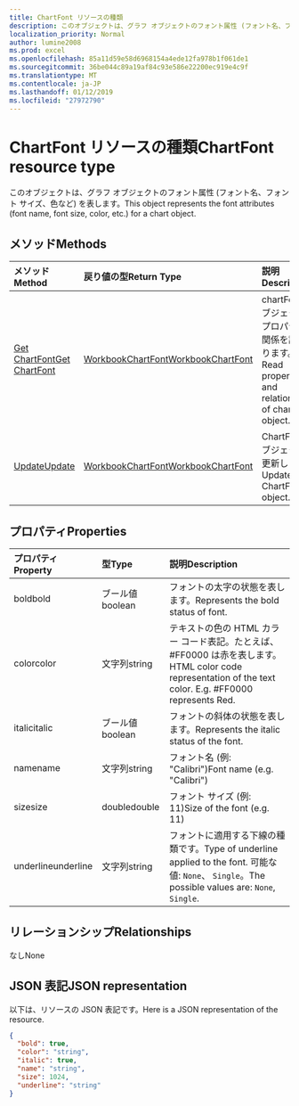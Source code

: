```yaml
---
title: ChartFont リソースの種類
description: このオブジェクトは、グラフ オブジェクトのフォント属性 (フォント名、フォント サイズ、色など) を表します。
localization_priority: Normal
author: lumine2008
ms.prod: excel
ms.openlocfilehash: 85a11d59e58d6968154a4ede12fa978b1f061de1
ms.sourcegitcommit: 36be044c89a19af84c93e586e22200ec919e4c9f
ms.translationtype: MT
ms.contentlocale: ja-JP
ms.lasthandoff: 01/12/2019
ms.locfileid: "27972790"
---
```

# <a name="chartfont-resource-type"></a><span data-ttu-id="a58ff-103">ChartFont リソースの種類</span><span class="sxs-lookup"><span data-stu-id="a58ff-103">ChartFont resource type</span></span>

<span data-ttu-id="a58ff-104">このオブジェクトは、グラフ オブジェクトのフォント属性 (フォント名、フォント サイズ、色など) を表します。</span><span class="sxs-lookup"><span data-stu-id="a58ff-104">This object represents the font attributes (font name, font size, color, etc.) for a chart object.</span></span>


## <a name="methods"></a><span data-ttu-id="a58ff-105">メソッド</span><span class="sxs-lookup"><span data-stu-id="a58ff-105">Methods</span></span>

| <span data-ttu-id="a58ff-106">メソッド</span><span class="sxs-lookup"><span data-stu-id="a58ff-106">Method</span></span>           | <span data-ttu-id="a58ff-107">戻り値の型</span><span class="sxs-lookup"><span data-stu-id="a58ff-107">Return Type</span></span>    |<span data-ttu-id="a58ff-108">説明</span><span class="sxs-lookup"><span data-stu-id="a58ff-108">Description</span></span>|
|:---------------|:--------|:----------|
|[<span data-ttu-id="a58ff-109">Get ChartFont</span><span class="sxs-lookup"><span data-stu-id="a58ff-109">Get ChartFont</span></span>](../api/chartfont-get.md) | [<span data-ttu-id="a58ff-110">WorkbookChartFont</span><span class="sxs-lookup"><span data-stu-id="a58ff-110">WorkbookChartFont</span></span>](chartfont.md) |<span data-ttu-id="a58ff-111">chartFont オブジェクトのプロパティと関係を読み取ります。</span><span class="sxs-lookup"><span data-stu-id="a58ff-111">Read properties and relationships of chartFont object.</span></span>|
|[<span data-ttu-id="a58ff-112">Update</span><span class="sxs-lookup"><span data-stu-id="a58ff-112">Update</span></span>](../api/chartfont-update.md) | [<span data-ttu-id="a58ff-113">WorkbookChartFont</span><span class="sxs-lookup"><span data-stu-id="a58ff-113">WorkbookChartFont</span></span>](chartfont.md)   |<span data-ttu-id="a58ff-114">ChartFont オブジェクトを更新します。</span><span class="sxs-lookup"><span data-stu-id="a58ff-114">Update ChartFont object.</span></span> |

## <a name="properties"></a><span data-ttu-id="a58ff-115">プロパティ</span><span class="sxs-lookup"><span data-stu-id="a58ff-115">Properties</span></span>
| <span data-ttu-id="a58ff-116">プロパティ</span><span class="sxs-lookup"><span data-stu-id="a58ff-116">Property</span></span>     | <span data-ttu-id="a58ff-117">型</span><span class="sxs-lookup"><span data-stu-id="a58ff-117">Type</span></span>   |<span data-ttu-id="a58ff-118">説明</span><span class="sxs-lookup"><span data-stu-id="a58ff-118">Description</span></span>|
|:---------------|:--------|:----------|
|<span data-ttu-id="a58ff-119">bold</span><span class="sxs-lookup"><span data-stu-id="a58ff-119">bold</span></span>|<span data-ttu-id="a58ff-120">ブール値</span><span class="sxs-lookup"><span data-stu-id="a58ff-120">boolean</span></span>|<span data-ttu-id="a58ff-121">フォントの太字の状態を表します。</span><span class="sxs-lookup"><span data-stu-id="a58ff-121">Represents the bold status of font.</span></span>|
|<span data-ttu-id="a58ff-122">color</span><span class="sxs-lookup"><span data-stu-id="a58ff-122">color</span></span>|<span data-ttu-id="a58ff-123">文字列</span><span class="sxs-lookup"><span data-stu-id="a58ff-123">string</span></span>|<span data-ttu-id="a58ff-p101">テキストの色の HTML カラー コード表記。たとえば、#FF0000 は赤を表します。</span><span class="sxs-lookup"><span data-stu-id="a58ff-p101">HTML color code representation of the text color. E.g. #FF0000 represents Red.</span></span>|
|<span data-ttu-id="a58ff-127">italic</span><span class="sxs-lookup"><span data-stu-id="a58ff-127">italic</span></span>|<span data-ttu-id="a58ff-128">ブール値</span><span class="sxs-lookup"><span data-stu-id="a58ff-128">boolean</span></span>|<span data-ttu-id="a58ff-129">フォントの斜体の状態を表します。</span><span class="sxs-lookup"><span data-stu-id="a58ff-129">Represents the italic status of the font.</span></span>|
|<span data-ttu-id="a58ff-130">name</span><span class="sxs-lookup"><span data-stu-id="a58ff-130">name</span></span>|<span data-ttu-id="a58ff-131">文字列</span><span class="sxs-lookup"><span data-stu-id="a58ff-131">string</span></span>|<span data-ttu-id="a58ff-132">フォント名 (例: "Calibri")</span><span class="sxs-lookup"><span data-stu-id="a58ff-132">Font name (e.g. "Calibri")</span></span>|
|<span data-ttu-id="a58ff-133">size</span><span class="sxs-lookup"><span data-stu-id="a58ff-133">size</span></span>|<span data-ttu-id="a58ff-134">double</span><span class="sxs-lookup"><span data-stu-id="a58ff-134">double</span></span>|<span data-ttu-id="a58ff-135">フォント サイズ (例: 11)</span><span class="sxs-lookup"><span data-stu-id="a58ff-135">Size of the font (e.g. 11)</span></span>|
|<span data-ttu-id="a58ff-136">underline</span><span class="sxs-lookup"><span data-stu-id="a58ff-136">underline</span></span>|<span data-ttu-id="a58ff-137">文字列</span><span class="sxs-lookup"><span data-stu-id="a58ff-137">string</span></span>|<span data-ttu-id="a58ff-138">フォントに適用する下線の種類です。</span><span class="sxs-lookup"><span data-stu-id="a58ff-138">Type of underline applied to the font.</span></span> <span data-ttu-id="a58ff-139">可能な値: `None`、 `Single`。</span><span class="sxs-lookup"><span data-stu-id="a58ff-139">The possible values are: `None`, `Single`.</span></span>|

## <a name="relationships"></a><span data-ttu-id="a58ff-140">リレーションシップ</span><span class="sxs-lookup"><span data-stu-id="a58ff-140">Relationships</span></span>
<span data-ttu-id="a58ff-141">なし</span><span class="sxs-lookup"><span data-stu-id="a58ff-141">None</span></span>


## <a name="json-representation"></a><span data-ttu-id="a58ff-142">JSON 表記</span><span class="sxs-lookup"><span data-stu-id="a58ff-142">JSON representation</span></span>

<span data-ttu-id="a58ff-143">以下は、リソースの JSON 表記です。</span><span class="sxs-lookup"><span data-stu-id="a58ff-143">Here is a JSON representation of the resource.</span></span>

<!--{
  "blockType": "resource",
  "baseType": "microsoft.graph.entity",
  "optionalProperties": [],
  "@odata.type": "microsoft.graph.workbookChartFont"
}-->

```json
{
  "bold": true,
  "color": "string",
  "italic": true,
  "name": "string",
  "size": 1024,
  "underline": "string"
}

```

<!-- uuid: 8fcb5dbc-d5aa-4681-8e31-b001d5168d79
2015-10-25 14:57:30 UTC -->
<!-- {
  "type": "#page.annotation",
  "description": "ChartFont resource",
  "keywords": "",
  "section": "documentation",
  "tocPath": ""
}-->

